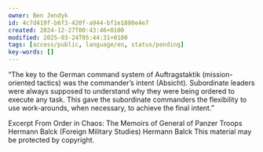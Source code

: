```yaml
---
owner: Ben Jendyk
id: 4c7d419f-b6f3-420f-a944-bf1e1880e4e7
created: 2024-12-27T00:43:46+0100
modified: 2025-03-24T05:44:31+0100
tags: [access/public, language/en, status/pending]
key-words: []
---
```


“The key to the German command system of Auftragstaktik (mission-oriented tactics) was the commander’s intent (Absicht). Subordinate leaders were always supposed to understand why they were being ordered to execute any task. This gave the subordinate commanders the flexibility to use work-arounds, when necessary, to achieve the final intent.”

Excerpt From
Order in Chaos: The Memoirs of General of Panzer Troops Hermann Balck (Foreign Military Studies)
Hermann Balck
This material may be protected by copyright.